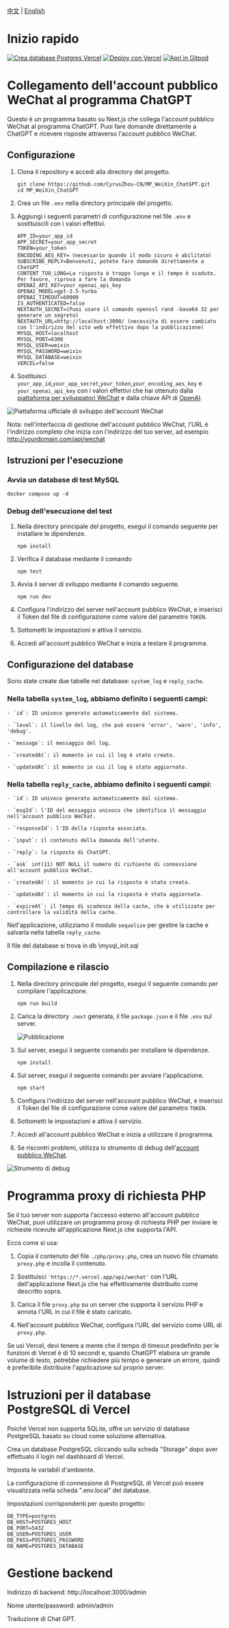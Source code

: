 [中文](README.md) | [English](README.EN.md)


# Inizio rapido

[![Crea database Postgres Vercel](./public/images/postgreSQL.png)](https://vercel.com/cyruszhou-cn/mp-wei-xin-chat-gpt/stores)   [![Deploy con Vercel](https://vercel.com/button)](https://vercel.com/new/clone?repository-url=https%3A%2F%2Fgithub.com%2FCyrusZhou-CN%2FMP_WeiXin_ChatGPT&env=OPENAI_API_KEY&env=APP_ID&env=APP_SECRET&env=TOKEN&env=NEXTAUTH_URL&env=DB_TYPE&env=DB_HOST&env=DB_PORT&env=DB_USER&env=DB_PASS&env=DB_NAME&repository-name=MP_WeiXin_ChatGPT)  [![Apri in Gitpod](https://gitpod.io/button/open-in-gitpod.svg)](https://gitpod.io/#https://github.com/CyrusZhou-CN/MP_WeiXin_ChatGPT)

# Collegamento dell'account pubblico WeChat al programma ChatGPT

Questo è un programma basato su Next.js che collega l'account pubblico WeChat al programma ChatGPT. Puoi fare domande direttamente a ChatGPT e ricevere risposte attraverso l'account pubblico WeChat.

## Configurazione
1. Clona il repository e accedi alla directory del progetto.

   ```
   git clone https://github.com/CyrusZhou-CN/MP_WeiXin_ChatGPT.git
   cd MP_WeiXin_ChatGPT
   ```

2. Crea un file `.env` nella directory principale del progetto.

3. Aggiungi i seguenti parametri di configurazione nel file `.env` e sostituiscili con i valori effettivi.

   ```
   APP_ID=your_app_id
   APP_SECRET=your_app_secret
   TOKEN=your_token
   ENCODING_AES_KEY=（necessario quando il modo sicuro è abilitato）
   SUBSCRIBE_REPLY=Benvenuti, potete fare domande direttamente a ChatGPT
   CONTENT_TOO_LONG=La risposta è troppo lunga e il tempo è scaduto. Per favore, riprova a fare la domanda
   OPENAI_API_KEY=your_openai_api_key
   OPENAI_MODEL=gpt-3.5-turbo
   OPENAI_TIMEOUT=60000
   IS_AUTHENTICATED=false
   NEXTAUTH_SECRET=(Puoi usare il comando openssl rand -base64 32 per generare un segreto)
   NEXTAUTH_URL=http://localhost:3000/ (necessita di essere cambiato con l'indirizzo del sito web effettivo dopo la pubblicazione)
   MYSQL_HOST=localhost
   MYSQL_PORT=6306
   MYSQL_USER=weixin
   MYSQL_PASSWORD=weixin
   MYSQL_DATABASE=weixin
   VERCEL=false
   ```

4. Sostituisci `your_app_id`,`your_app_secret`,`your_token`,`your_encoding_aes_key` e `your_openai_api_key` con i valori effettivi che hai ottenuto dalla [piattaforma per sviluppatori WeChat](https://mp.weixin.qq.com/debug/cgi-bin/sandbox?t=sandbox/login) e dalla chiave API di [OpenAI](https://platform.openai.com/account/api-keys).

![Piattaforma ufficiale di sviluppo dell'account WeChat](./public/images/weixin.jpg)

   Nota: nell'interfaccia di gestione dell'account pubblico WeChat, l'URL è l'indirizzo completo che inizia con l'indirizzo del tuo server, ad esempio http://yourdomain.com/api/wechat

## Istruzioni per l'esecuzione
### Avvia un database di test MySQL
```
docker compose up -d 
```

### Debug dell'esecuzione del test
1. Nella directory principale del progetto, esegui il comando seguente per installare le dipendenze.

   ```
   npm install
   ```

2. Verifica il database mediante il comando
   ```
   npm test
   ```
   
3. Avvia il server di sviluppo mediante il comando seguente.

   ```
   npm run dev
   ```

4. Configura l'indirizzo del server nell'account pubblico WeChat, e inserisci il Token del file di configurazione come valore del parametro `TOKEN`.

5. Sottometti le impostazioni e attiva il servizio.

6. Accedi all'account pubblico WeChat e inizia a testare il programma.

## Configurazione del database
Sono state create due tabelle nel database: `system_log` e `reply_cache`.

### Nella tabella `system_log`, abbiamo definito i seguenti campi:
```
- `id`: ID univoco generato automaticamente dal sistema.

- `level`: il livello del log, che può essere 'error', 'warn', 'info', 'debug'.

- `message`: il messaggio del log.

- `createdAt`: il momento in cui il log è stato creato.

- `updatedAt`: il momento in cui il log è stato aggiornato.
```

### Nella tabella `reply_cache`, abbiamo definito i seguenti campi:
```
- `id`: ID univoco generato automaticamente dal sistema.

- `msgId`: l'ID del messaggio univoco che identifica il messaggio nell'account pubblico WeChat.

- `responseId`: l'ID della risposta associata.

- `input`: il contenuto della domanda dell'utente.

- `reply`: la risposta di ChatGPT.

- `ask` int(11) NOT NULL il numero di richieste di connessione all'account pubblico WeChat.

- `createdAt`: il momento in cui la risposta è stata creata.

- `updatedAt`: il momento in cui la risposta è stata aggiornata.

- `expireAt`: il tempo di scadenza della cache, che è utilizzato per controllare la validità della cache.
```

Nell'applicazione, utilizziamo il modulo `sequelize` per gestire la cache e salvarla nella tabella `reply_cache`.

Il file del database si trova in db \mysql_init.sql

## Compilazione e rilascio
1. Nella directory principale del progetto, esegui il seguente comando per compilare l'applicazione.

   ```
   npm run build
   ```

2. Carica la directory `.next` generata, il file `package.json` e il file `.env` sul server.

   ![Pubblicazione](./public/images/next.jpg)

3. Sul server, esegui il seguente comando per installare le dipendenze.

   ```
   npm install
   ```

4. Sul server, esegui il seguente comando per avviare l'applicazione.

   ```
   npm start
   ```

5. Configura l'indirizzo del server nell'account pubblico WeChat, e inserisci il Token del file di configurazione come valore del parametro `TOKEN`. 

6. Sottometti le impostazioni e attiva il servizio.

7. Accedi all'account pubblico WeChat e inizia a utilizzare il programma.

8. Se riscontri problemi, utilizza lo strumento di debug dell'[account pubblico WeChat](https://mp.weixin.qq.com/debug).

![Strumento di debug](./public/images/wechat_debug.jpg)

# Programma proxy di richiesta PHP
Se il tuo server non supporta l'accesso esterno all'account pubblico WeChat, puoi utilizzare un programma proxy di richiesta PHP per inviare le richieste ricevute all'applicazione Next.js che supporta l'API.

Ecco come si usa:

1. Copia il contenuto del file `./php/proxy.php`, crea un nuovo file chiamato `proxy.php` e incolla il contenuto.

2. Sostituisci `'https://*.vercel.app/api/wechat'` con l'URL dell'applicazione Next.js che hai effettivamente distribuito come descritto sopra.

3. Carica il file `proxy.php` su un server che supporta il servizio PHP e annota l'URL in cui il file è stato caricato.

4. Nell'account pubblico WeChat, configura l'URL del servizio come URL di `proxy.php`.

Se usi Vercel, devi tenere a mente che il tempo di timeout predefinito per le funzioni di Vercel è di 10 secondi e, quando ChatGPT elabora un grande volume di testo, potrebbe richiedere più tempo e generare un errore, quindi è preferibile distribuire l'applicazione sul proprio server.

# Istruzioni per il database PostgreSQL di Vercel
Poiché Vercel non supporta SQLite, offre un servizio di database PostgreSQL basato su cloud come soluzione alternativa.

Crea un database PostgreSQL cliccando sulla scheda "Storage" dopo aver effettuato il login nel dashboard di Vercel.

Imposta le variabili d'ambiente.

La configurazione di connessione di PostgreSQL di Vercel può essere visualizzata nella scheda ".env.local" del database.

Impostazioni corrispondenti per questo progetto:
```
DB_TYPE=postgres
DB_HOST=POSTGRES_HOST
DB_PORT=5432
DB_USER=POSTGRES_USER
DB_PASS=POSTGRES_PASSWORD
DB_NAME=POSTGRES_DATABASE
```

# Gestione backend
Indirizzo di backend: http://localhost:3000/admin

Nome utente/password: admin/admin

Traduzione di Chat GPT.